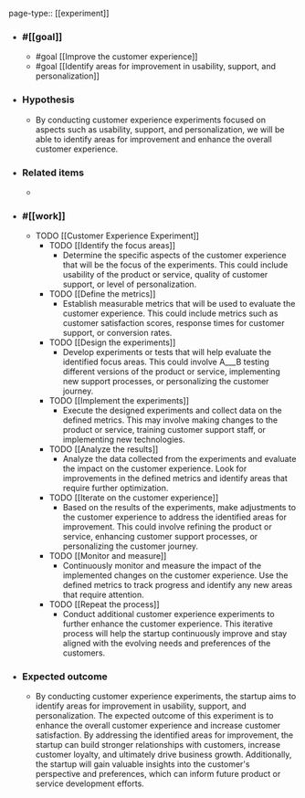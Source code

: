page-type:: [[experiment]]



  - ### #[[goal]]
    - #goal [[Improve the customer experience]]
    - #goal [[Identify areas for improvement in usability, support, and personalization]]
  - ### Hypothesis
    - By conducting customer experience experiments focused on aspects such as usability, support, and personalization, we will be able to identify areas for improvement and enhance the overall customer experience.
  - ### Related items
    - 
  - ### #[[work]]
    - TODO [[Customer Experience Experiment]]
      - TODO [[Identify the focus areas]]
        - Determine the specific aspects of the customer experience that will be the focus of the experiments. This could include usability of the product or service, quality of customer support, or level of personalization.
      - TODO [[Define the metrics]]
        - Establish measurable metrics that will be used to evaluate the customer experience. This could include metrics such as customer satisfaction scores, response times for customer support, or conversion rates.
      - TODO [[Design the experiments]]
        - Develop experiments or tests that will help evaluate the identified focus areas. This could involve A___B testing different versions of the product or service, implementing new support processes, or personalizing the customer journey.
      - TODO [[Implement the experiments]]
        - Execute the designed experiments and collect data on the defined metrics. This may involve making changes to the product or service, training customer support staff, or implementing new technologies.
      - TODO [[Analyze the results]]
        - Analyze the data collected from the experiments and evaluate the impact on the customer experience. Look for improvements in the defined metrics and identify areas that require further optimization.
      - TODO [[Iterate on the customer experience]]
        - Based on the results of the experiments, make adjustments to the customer experience to address the identified areas for improvement. This could involve refining the product or service, enhancing customer support processes, or personalizing the customer journey.
      - TODO [[Monitor and measure]]
        - Continuously monitor and measure the impact of the implemented changes on the customer experience. Use the defined metrics to track progress and identify any new areas that require attention.
      - TODO [[Repeat the process]]
        - Conduct additional customer experience experiments to further enhance the customer experience. This iterative process will help the startup continuously improve and stay aligned with the evolving needs and preferences of the customers.
  - ### Expected outcome
    - By conducting customer experience experiments, the startup aims to identify areas for improvement in usability, support, and personalization. The expected outcome of this experiment is to enhance the overall customer experience and increase customer satisfaction. By addressing the identified areas for improvement, the startup can build stronger relationships with customers, increase customer loyalty, and ultimately drive business growth. Additionally, the startup will gain valuable insights into the customer's perspective and preferences, which can inform future product or service development efforts.


